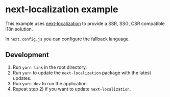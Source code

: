 # next-localization example

This example uses [next-localization](https://github.com/StarpTech/next-localization) to provide a SSR, SSG, CSR compatible i18n solution.

In `next.config.js` you can configure the fallback language.

## Development

1. Run `yarn link` in the root directory.
2. Run `yarn` to update the `next-localization` package with the latest updates.
3. Run `yarn dev` to run the application.
4. Repeat step 2) if you want to update `next-localization`.
